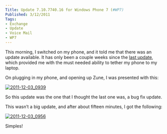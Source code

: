 ```yaml
---
Title: Update 7.10.7740.16 for Windows Phone 7 (#WP7)
Published: 3/12/2011
Tags:
- Exchange
- Update
- Voice Mail
- WP7
---
```


This morning, I switched on my phone, and it told me that there was an update available. It has only been a couple weeks since the [last update](http://www.gep13.co.uk/blog/?p=452), which provided me with the must needed ability to tether my phone to my laptop.

On plugging in my phone, and opening up Zune, I was presented with this:

[![2011-12-03_0939](http://www.gep13.co.uk/blog/wp-content/uploads/2011/12/2011-12-03_0939_thumb.png)](http://www.gep13.co.uk/blog/wp-content/uploads/2011/12/2011-12-03_0939.png)

So this update was the one that I thought the last one was, a bug fix update.

This wasn’t a big update, and after about fifteen minutes, I got the following:

[![2011-12-03_0956](http://www.gep13.co.uk/blog/wp-content/uploads/2011/12/2011-12-03_0956_thumb.png)](http://www.gep13.co.uk/blog/wp-content/uploads/2011/12/2011-12-03_0956.png)

Simples!
